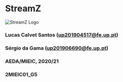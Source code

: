 # StreamZ

![StreamZ Logo](https://github.com/lucascalvet/StreamZ_AEDA_2020_21/blob/main/photos/StreamZ_logo_max_size.png)

### Lucas Calvet Santos (up201904517@fe.up.pt)
### Sérgio da Gama (up201906690@fe.up.pt)
### AEDA/MIEIC, 2020/21
### 2MIEIC01_G5
